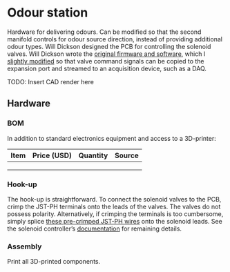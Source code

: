 # Odour station

Hardware for delivering odours. Can be modified so that the second manifold controls for odour source direction, instead of providing additional odour types. Will Dickson designed the PCB for controlling the solenoid valves. Will Dickson wrote the [original firmware and software](https://github.com/willdickson/switchx7), which I [slightly modified](https://github.com/hanhanhan-kim/switchx7) so that valve command signals can be copied to the expansion port and streamed to an acquisition device, such as a DAQ. 

TODO: Insert CAD render here

## Hardware

### BOM 

In addition to standard electronics equipment and access to a 3D-printer:

| Item | Price (USD) | Quantity | Source |
| ---- | ----------- | -------- | ------ |
|      |             |          |        |
|      |             |          |        |
|      |             |          |        |

### Hook-up

The hook-up is straightforward. To connect the solenoid valves to the PCB, crimp the JST-PH terminals onto the leads of the valves. The valves do not possess polarity. Alternatively, if crimping the terminals is too cumbersome, simply splice [these pre-crimped JST-PH wires](https://www.sparkfun.com/products/8671) onto the solenoid leads. See the solenoid controller’s [documentation](https://github.com/willdickson/teensy3x_solenoid_driver) for remaining details. 

### Assembly

Print all 3D-printed components. 